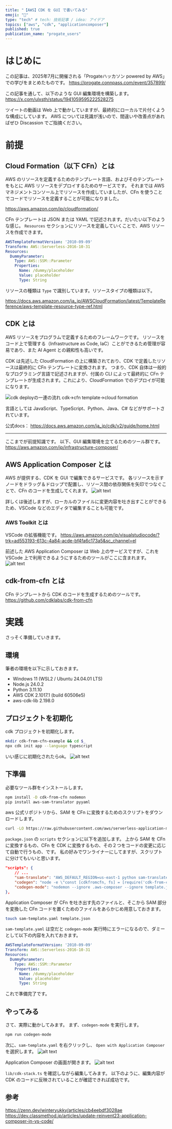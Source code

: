 ```yaml
---
title: "【AWS】CDK を GUI で書いてみる"
emoji: "🐙"
type: "tech" # tech: 技術記事 / idea: アイデア
topics: ["aws", "cdk", "applicationcomposer"]
published: true
publication_name: "progate_users"
---
```


# はじめに
この記事は、2025年7月に開催される「Progateハッカソン powered by AWS」での学びをまとめたものです。
https://progate.connpass.com/event/357899/

この記事を通して、以下のような GUI 編集環境を構築します。
https://x.com/ulxsth/status/1941059595222528275

ツイートの動画は Web 上で動かしていますが、最終的にローカルで片付くような構成にしています。
AWS については見識が浅いので、間違いや改善点があればぜひ Discassion でご指摘ください。

# 前提
## Cloud Formation（以下 CFn）とは
AWS のリソースを定義するためのテンプレート言語、およびそのテンプレートをもとに AWS リソースをデプロイするためのサービスです。
それまでは AWS マネジメントコンソール上でリソースを作成していましたが、CFn を使うことでコードでリソースを定義することが可能になりました。

https://aws.amazon.com/jp/cloudformation/

CFn テンプレートは JSON または YAML で記述されます。だいたい以下のような感じ。
`Resources` セクションにリソースを定義していくことで、AWS リソースを作成できます。

```yaml
AWSTemplateFormatVersion: '2010-09-09'
Transform: AWS::Serverless-2016-10-31
Resources:
  DummyParameter:
    Type: AWS::SSM::Parameter
    Properties:
      Name: /dummy/placeholder
      Value: placeholder
      Type: String
```

リソースの種類は `Type` で識別しています。リソースタイプの種類は以下。

https://docs.aws.amazon.com/ja_jp/AWSCloudFormation/latest/TemplateReference/aws-template-resource-type-ref.html

## CDK とは
AWS リソースをプログラムで定義するためのフレームワークです。
リソースをコード上で管理する（Infrastructure as Code, IaC）ことができるため管理が容易であり、また AI Agent との親和性も高いです。

CDK は先述した CloudFormation の上に構築されており、CDK で定義したリソースは最終的に CFn テンプレートに変換されます。
つまり、CDK 自体は一般的なプログラミング言語で記述されますが、付属の CLI によって最終的に CFn テンプレートが生成されます。これにより、CloudFormation でのデプロイが可能になります。

![`cdk deploy`の一連の流れ cdk→cfn template→cloud formation](/images/application-composer-cdk-from-cfn/how-cdk-works.png)

言語としては JavaScript、TypeScript、Python、Java、C# などがサポートされています。

公式docs：
https://docs.aws.amazon.com/ja_jp/cdk/v2/guide/home.html

--- 
ここまでが前提知識です。
以下、GUI 編集環境を立てるためのツール群です。
https://aws.amazon.com/jp/infrastructure-composer/


## AWS Application Composer とは
AWS が提供する、CDK を GUI で編集できるサービスです。
各リソースを示すノードをドラッグ＆ドロップで配置し、リソース間の依存関係を矢印でつなぐことで、CFn のコードを生成してくれます。
![alt text](/images/application-composer-cdk-from-cfn/aws-application-composer.gif)

詳しくは後述しますが、ローカルのファイルに変更内容を吐き出すことができるため、VSCode などのエディタで編集することも可能です。

### AWS Toolkit とは
VSCode の拡張機能です。
https://aws.amazon.com/jp/visualstudiocode/?trk=ad553193-613c-4a84-acde-bf4fa6c173a5&sc_channel=el

前述した AWS Application Composer は Web 上のサービスですが、これを VSCode 上で利用できるようにするためのツールがここに含まれます。
![alt text](/images/application-composer-cdk-from-cfn/aws-toolkit.png)


## cdk-from-cfn とは
CFn テンプレートから CDK のコードを生成するためのツールです。
https://github.com/cdklabs/cdk-from-cfn


# 実践
さっそく準備していきます。

## 環境
筆者の環境を以下に示しておきます。

- Windows 11 (WSL2 / Ubuntu 24.04.01 LTS)
- Node.js 24.0.2
- Python 3.11.10
- AWS CDK 2.1017.1 (build 60506e5)
- aws-cdk-lib 2.198.0

## プロジェクトを初期化
cdk プロジェクトを初期化します。

```sh
mkdir cdk-from-cfn-example && cd $_
npx cdk init app --language typescript
```

いい感じに初期化されたらok。
![alt text](/images/application-composer-cdk-from-cfn/init-cdk-pj.png)

## 下準備
必要なツール群をインストールします。

```sh
npm install -D cdk-from-cfn nodemon
pip install aws-sam-translator pyyaml
```

aws 公式リポジトリから、SAM を CFn に変換するためのスクリプトをダウンロードします。

```sh
curl -LO https://raw.githubusercontent.com/aws/serverless-application-model/develop/bin/sam-translate.py
```

`package.json` の `scripts` セクションに以下を追加します。
上から SAM を CFn に変換するもの、CFn を CDK に変換するもの、その２つをコードの変更に応じて自動で行うもの、です。
私の好みでワンライナーにしてますが、スクリプトに分けてもいいと思います。

```json
"scripts": {
    // ...
    "sam-translate": "AWS_DEFAULT_REGION=us-east-1 python sam-translate.py --template-file=sam-template.yaml --output-template=template.json",
    "codegen": "node -e \"const [cdkfromcfn, fs] = [require('cdk-from-cfn'), require('fs')]; fs.writeFileSync(process.argv[2], cdkfromcfn.transmute(fs.readFileSync(process.argv[1]).toString(), 'typescript', 'CdkStack'));\"",
    "codegen-mode": "nodemon --ignore .aws-composer --ignore template.json --exec \"npm run sam-translate && npm run codegen ./template.json ./lib/cdk-stack.ts\" ./sam-template.yaml"
},
```

Application Composer が CFn を吐き出す先のファイルと、そこから SAM 部分を変換した CFn コードを置くためのファイルをあらかじめ用意しておきます。

```sh
touch sam-template.yaml template.json
```

`sam-template.yaml` は空だと `codegen-mode` 実行時にエラーになるので、ダミーとして以下の内容を入れておきます。

```yaml
AWSTemplateFormatVersion: '2010-09-09'
Transform: AWS::Serverless-2016-10-31
Resources:
  DummyParameter:
    Type: AWS::SSM::Parameter
    Properties:
      Name: /dummy/placeholder
      Value: placeholder
      Type: String
```

これで準備完了です。


## やってみる
さて、実際に動かしてみます。
まず、`codegen-mode` を実行します。

```sh
npm run codegen-mode
```

次に、`sam-template.yaml` を右クリックし、 `Open with Application Composer` を選択します。
![alt text](/images/application-composer-cdk-from-cfn/sam-template-open.png)

Application Composer の画面が開きます。
![alt text](/images/application-composer-cdk-from-cfn/application-composer.png)

`lib/cdk-stack.ts` を確認しながら編集してみます。
以下のように、編集内容が CDK のコードに反映されていることが確認できれば成功です。

## 参考
https://zenn.dev/winteryukky/articles/cb4eebdf3028ae
https://dev.classmethod.jp/articles/update-reinvent23-application-composer-in-vs-code/